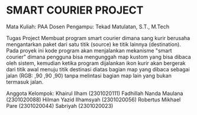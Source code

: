 # SMART COURIER PROJECT
Mata Kuliah: PAA
Dosen Pengampu: Tekad Matulatan, S.T., M.Tech

Tugas Project
Membuat program smart courier dimana sang kurir berusaha mengantarkan paket dari satu titik (source) ke titik lainnya (destination). Pada proyek ini kode program akan menjalankan mekanisme "smart courier" dimana pengguna bisa mengunggah map kustom yang bisa dibaca oleh sistem, kemudian ketika program dijalankan ikon kurir akan bergerak dari titik awal menuju titik destinasi diatas bagian map yang dibaca sebagai jalan (RGB: ,90 ,90 ,90) tanpa melintasi bagian map lain yang bukan termasuk jalan.

Anggota Kelompok:
Khairul Ilham (2301020111)
Fadhillah Nanda Maulana (2301020088)
Hilman Yazid Ilhamsyah (2301020056)
Robertus Mikhael Pare (2301020044)
Sabriyah (2301020023)
